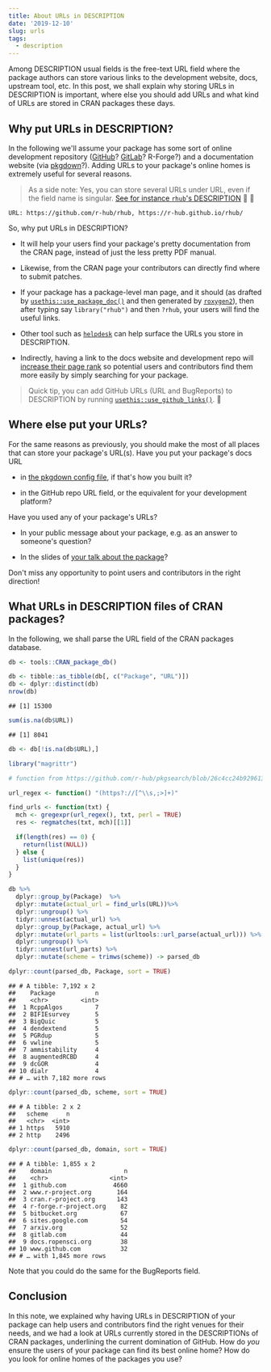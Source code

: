 ```yaml
---
title: About URLs in DESCRIPTION
date: '2019-12-10'
slug: urls
tags:
  - description
---
```




Among DESCRIPTION usual fields is the free-text URL field where the package authors can store various links to the development website, docs, upstream tool, etc. In this post, we shall explain why storing URLs in DESCRIPTION is important, where else you should add URLs and what kind of URLs are stored in CRAN packages these days.

## Why put URLs in DESCRIPTION?

In the following we'll assume your package has some sort of online development repository ([GitHub](https://happygitwithr.com/big-picture.html)? [GitLab](https://gitlab.com/HeidiSeibold/setup-git-rstudio-gitlab#setup-git-rstudio-gitlab)? R-Forge?) and a documentation website (via [pkgdown](https://pkgdown.r-lib.org/)?). Adding URLs to your package's online homes is extremely useful for several reasons.

> As a side note: Yes, you can store several URLs under URL, even if the field name is singular. [See for instance  `rhub`'s DESCRIPTION](https://github.com/r-hub/rhub/blob/c51e0704ae7011536757f151144415323f4d77b9/DESCRIPTION#L15) :link: :link:

```
URL: https://github.com/r-hub/rhub, https://r-hub.github.io/rhub/
```

So, why put URLs in DESCRIPTION?

* It will help your users find your package's pretty documentation from the CRAN page, instead of just the less pretty PDF manual.

* Likewise, from the CRAN page your contributors can directly find where to submit patches. 

* If your package has a package-level man page, and it should (as drafted by [`usethis::use_package_doc()`](https://usethis.r-lib.org/reference/use_package_doc.html) and then generated by [`roxygen2`](https://roxygen2.r-lib.org/articles/rd.html#packages)), then after typing say `library("rhub")` and then `?rhub`, your users will find the useful links.

* Other tool such as [`helpdesk`](https://github.com/yonicd/helpdesk) can help surface the URLs you store in DESCRIPTION.

* Indirectly, having a link to the docs website and development repo will [increase their page rank](https://community.rstudio.com/t/pkgdown-site-seo/26706) so potential users and contributors find them more easily by simply searching for your package.

> Quick tip, you can add GitHub URLs (URL and BugReports) to DESCRIPTION by running [`usethis::use_github_links()`](https://usethis.r-lib.org/reference/use_github_links.html). :rocket:

## Where else put your URLs?

For the same reasons as previously, you should make the most of all places that can store your package's URL(s). Have you put your package's docs URL

* in [the pkgdown config file](https://pkgdown.r-lib.org/reference/build_site.html#yaml-config), if that's how you built it?

* in the GitHub repo URL field, or the equivalent for your development platform?

Have you used any of your package's URLs?

* In your public message about your package, e.g. as an answer to someone's question?

* In the slides of [your talk about the package](https://www.tidyverse.org/blog/2018/07/carpe-talk/)?

Don't miss any opportunity to point users and contributors in the right direction!

## What URLs in DESCRIPTION files of CRAN packages?

In the following, we shall parse the URL field of the CRAN packages database.


```r
db <- tools::CRAN_package_db()

db <- tibble::as_tibble(db[, c("Package", "URL")])
db <- dplyr::distinct(db)
nrow(db)
```

```
## [1] 15300
```

```r
sum(is.na(db$URL))
```

```
## [1] 8041
```


```r
db <- db[!is.na(db$URL),]

library("magrittr")

# function from https://github.com/r-hub/pkgsearch/blob/26c4cc24b9296135b6238adc7631bc5250509486/R/addin.R#L490-L496

url_regex <- function() "(https?://[^\\s,;>]+)"

find_urls <- function(txt) {
  mch <- gregexpr(url_regex(), txt, perl = TRUE)
  res <- regmatches(txt, mch)[[1]]

  if(length(res) == 0) {
    return(list(NULL))
  } else {
    list(unique(res))
  }
}

db %>%
  dplyr::group_by(Package)  %>%
  dplyr::mutate(actual_url = find_urls(URL))%>%
  dplyr::ungroup() %>%
  tidyr::unnest(actual_url) %>%
  dplyr::group_by(Package, actual_url) %>%
  dplyr::mutate(url_parts = list(urltools::url_parse(actual_url))) %>%
  dplyr::ungroup() %>%
  tidyr::unnest(url_parts) %>%
  dplyr::mutate(scheme = trimws(scheme)) -> parsed_db
```


```r
dplyr::count(parsed_db, Package, sort = TRUE)
```

```
## # A tibble: 7,192 x 2
##    Package           n
##    <chr>         <int>
##  1 RcppAlgos         7
##  2 BIFIEsurvey       5
##  3 BigQuic           5
##  4 dendextend        5
##  5 PGRdup            5
##  6 vwline            5
##  7 ammistability     4
##  8 augmentedRCBD     4
##  9 dcGOR             4
## 10 dialr             4
## # … with 7,182 more rows
```


```r
dplyr::count(parsed_db, scheme, sort = TRUE)
```

```
## # A tibble: 2 x 2
##   scheme     n
##   <chr>  <int>
## 1 https   5910
## 2 http    2496
```

```r
dplyr::count(parsed_db, domain, sort = TRUE)
```

```
## # A tibble: 1,855 x 2
##    domain                    n
##    <chr>                 <int>
##  1 github.com             4660
##  2 www.r-project.org       164
##  3 cran.r-project.org      143
##  4 r-forge.r-project.org    82
##  5 bitbucket.org            67
##  6 sites.google.com         54
##  7 arxiv.org                52
##  8 gitlab.com               44
##  9 docs.ropensci.org        38
## 10 www.github.com           32
## # … with 1,845 more rows
```

Note that you could do the same for the BugReports field.

## Conclusion

In this note, we explained why having URLs in DESCRIPTION of your package can help users and contributors find the right venues for their needs, and we had a look at URLs currently stored in the DESCRIPTIONs of CRAN packages, underlining the current domination of GitHub. How do _you_ ensure the users of your package can find its best online home? How do you look for online homes of the packages you use?


